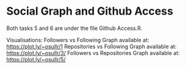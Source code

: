 # Social Graph and Github Access

Both tasks 5 and 6 are under the file Github Access.R.

Visualisations:
Followers vs Following Graph available at: https://plot.ly/~osullr/1 
Repositories vs Following Graph available at: https://plot.ly/~osullr/3/ 
Followers vs Repositories Graph available at: https://plot.ly/~osullr/5/
